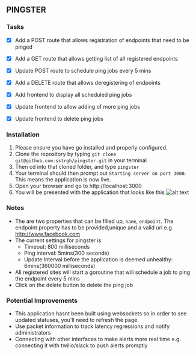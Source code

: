 ## PINGSTER

### Tasks

- [x] Add a POST route that allows registration of endpoints that need to be pinged
- [x] Add a GET route that allows getting list of all registered endpoints
- [x] Update POST route to schedule ping jobs every 5 mins
- [x] Add a DELETE route that allows deregistering of endpoints
- [X] Add frontend to display all scheduled ping jobs
- [X] Update frontend to allow adding of more ping jobs
- [X] Update frontend to delete ping jobs


### Installation

1. Please ensure you have go installed and properly configured.
2. Clone the repository by typing `git clone git@github.com:sstrgh/pingster.git` in your terminal
3. Then cd into that cloned folder, and type `pingster`
4. Your terminal should then prompt out `Starting server on port 3000`. This means the application is now live.
5. Open your browser and go to http://localhost:3000
6. You will be presented with the application that looks like this
![alt text][app-ui]

### Notes

- The are two properties that can be filled up, `name`, `endpoint`. The endpoint property has to be provided,unique and a valid url e.g. http://www.facebook.com
- The current settings for pingster is 
    - Timeout: 800 milliseconds
    - Ping interval: 5mins(300 seconds)
    - Update Interval before the application is deemed unhealthy: 6mins(360000 milliseconds)
- All registered sites will start a goroutine that will schedule a job to ping the endpoint every 5 mins
- Click on the delete button to delete the ping job

### Potential Improvements
 - This application hasnt been built using websockets so in order to see updated statuses, you'll need to refresh the page.
 - Use packet information to track latency regressions and notify administrators
 - Connecting with other interfaces to make alerts more real time e.g. connecting it with twilio/slack to push alerts promptly

[app-ui]: http://i63.tinypic.com/qyvl1u.jpg "app-ui"
